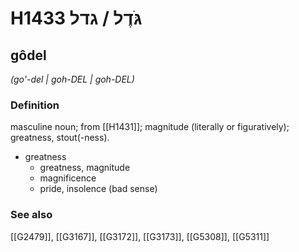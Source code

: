 # H1433 גֹּדֶל / גדל

## gôdel

_(go'-del | ɡoh-DEL | ɡoh-DEL)_

### Definition

masculine noun; from [[H1431]]; magnitude (literally or figuratively); greatness, stout(-ness).

- greatness
    - greatness, magnitude
    - magnificence
    - pride, insolence (bad sense)
### See also

[[G2479]], [[G3167]], [[G3172]], [[G3173]], [[G5308]], [[G5311]]

